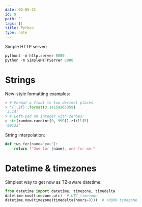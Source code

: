 ```yaml
---
date: 02-05-21
id: 9
path: ''
tags: []
title: Python
type: note
---
```


Simple HTTP server:

```python
python3 -m http.server 8080
python -m SimpleHTTPServer 8080
```

# Strings 
New-style formatting examples:

```python
> # Format a float to two decimal places
> '{:.2f}'.format(3.14159265359)
'3.14'
> # Left-pad an integer with zeroes:
> str(random.randint(0, 999)).zfill(5)
'00123'
```

String interpolation:

```python
def two_fer(name="you"):
    return f"One for {name}, one for me."
```

# Datetime & timezones
Simplest way to get now as TZ-aware datetime:

```python
from datetime import datetime, timezone, timedelta
datetime.now(timezone.utc)  # UTC timezone
datetime.now(timezone(timedelta(hours=8)))  # +0800 timezone
```